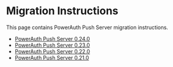# Migration Instructions

This page contains PowerAuth Push Server migration instructions.

- [PowerAuth Push Server 0.24.0](./PowerAuth-Push-Server-0.24.0.md)
- [PowerAuth Push Server 0.23.0](./PowerAuth-Push-Server-0.23.0.md)
- [PowerAuth Push Server 0.22.0](./PowerAuth-Push-Server-0.22.0.md)
- [PowerAuth Push Server 0.21.0](./PowerAuth-Push-Server-0.21.0.md)
